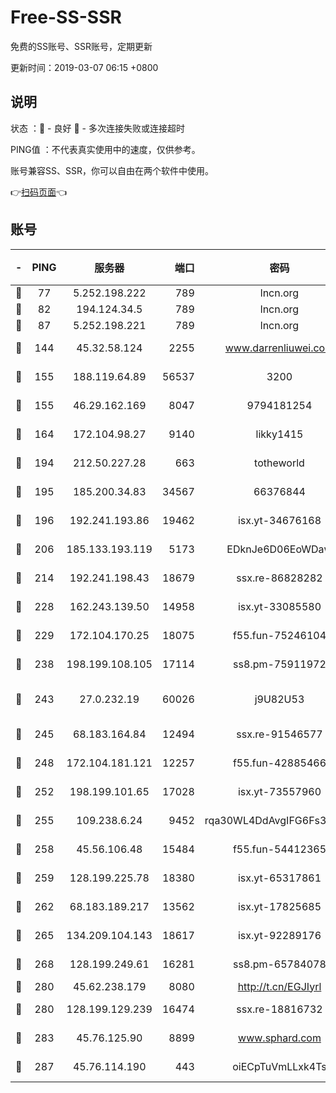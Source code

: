 # Free-SS-SSR

免费的SS账号、SSR账号，定期更新

更新时间：2019-03-07 06:15 +0800

## 说明

状态     ：🙂 - 良好 🙁 - 多次连接失败或连接超时

PING值   ：不代表真实使用中的速度，仅供参考。

账号兼容SS、SSR，你可以自由在两个软件中使用。

👉[扫码页面](https://liesauer.github.io/Free-SS-SSR/)👈

## 账号

|-|PING|服务器|端口|密码|加密方式|区域|
|:----:|:----:|:-----:|-----:|:----:|:----:|:----:|
|🙂|77|5.252.198.222|789|lncn.org|rc4|JP|
|🙂|82|194.124.34.5|789|lncn.org|rc4|JP|
|🙂|87|5.252.198.221|789|lncn.org|rc4|JP|
|🙂|144|45.32.58.124|2255|www.darrenliuwei.com|aes-256-cfb|JP|
|🙂|155|188.119.64.89|56537|3200|aes-256-cfb|RU|
|🙂|155|46.29.162.169|8047|9794181254|aes-256-cfb|RU|
|🙂|164|172.104.98.27|9140|likky1415|aes-256-cfb|JP|
|🙂|194|212.50.227.28|663|totheworld|aes-256-cfb|US|
|🙂|195|185.200.34.83|34567|66376844|aes-256-cfb|US|
|🙂|196|192.241.193.86|19462|isx.yt-34676168|aes-256-cfb|US|
|🙂|206|185.133.193.119|5173|EDknJe6D06EoWDaw|aes-256-cfb|US|
|🙂|214|192.241.198.43|18679|ssx.re-86828282|aes-256-cfb|US|
|🙂|228|162.243.139.50|14958|isx.yt-33085580|aes-256-cfb|US|
|🙂|229|172.104.170.25|18075|f55.fun-75246104|aes-256-cfb|SG|
|🙂|238|198.199.108.105|17114|ss8.pm-75911972|aes-256-cfb|US|
|🙂|243|27.0.232.19|60026|j9U82U53|xchacha20-ietf-poly1305|HK|
|🙂|245|68.183.164.84|12494|ssx.re-91546577|aes-256-cfb|US|
|🙂|248|172.104.181.121|12257|f55.fun-42885466|aes-256-cfb|SG|
|🙂|252|198.199.101.65|17028|isx.yt-73557960|aes-256-cfb|US|
|🙂|255|109.238.6.24|9452|rqa30WL4DdAvgIFG6Fs3znzTa|aes-256-cfb|FR|
|🙂|258|45.56.106.48|15484|f55.fun-54412365|aes-256-cfb|US|
|🙂|259|128.199.225.78|18380|isx.yt-65317861|aes-256-cfb|SG|
|🙂|262|68.183.189.217|13562|isx.yt-17825685|aes-256-cfb|SG|
|🙂|265|134.209.104.143|18617|isx.yt-92289176|aes-256-cfb|SG|
|🙂|268|128.199.249.61|16281|ss8.pm-65784078|aes-256-cfb|SG|
|🙂|280|45.62.238.179|8080|http://t.cn/EGJIyrl|rc4-md5|CA|
|🙂|280|128.199.129.239|16474|ssx.re-18816732|aes-256-cfb|SG|
|🙂|283|45.76.125.90|8899|www.sphard.com|aes-256-cfb|AU|
|🙂|287|45.76.114.190|443|oiECpTuVmLLxk4Ts|aes-256-cfb|AU|

